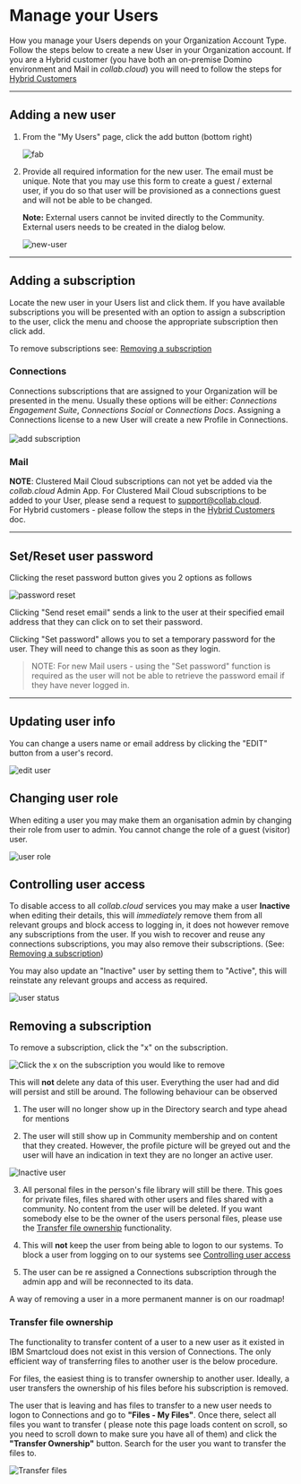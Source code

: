 # Manage your Users

How you manage your Users depends on your Organization Account Type. Follow the steps below to create a new User in your Organization account. If you are a Hybrid customer (you have both an on-premise Domino environment and Mail in _collab.cloud_) you will need to follow the steps for [Hybrid Customers](https://docs.collab.cloud/admin/manage-users-hybrid/)

---

## Adding a new user

1. From the "My Users" page, click the add button (bottom right)

    ![fab](/assets/images/screen-shots/admin/fab.png)

1. Provide all required information for the new user. The email must be unique. Note that you may use this form to create a guest / external user, if you do so that user will be provisioned as a connections guest and will not be able to be changed.

    **Note:** External users cannot be invited directly to the Community. External users needs to be created in the dialog below.

    ![new-user](/assets/images/screen-shots/admin/new-user.png)

---

## Adding a subscription

Locate the new user in your Users list and click them. If you have available subscriptions you will be presented with an option to assign a subscription to the user, click the menu and choose the appropriate subscription then click add.

To remove subscriptions see: [Removing a subscription](#removing-a-subscription)

### Connections

Connections subscriptions that are assigned to your Organization will be presented in the menu. Usually these options will be either: _Connections Engagement Suite_, _Connections Social_ or _Connections Docs_. Assigning a Connections license to a new User will create a new Profile in Connections. </br></br>
    ![add subscription](/assets/images/screen-shots/admin/add-sub.png)

### Mail

<strong>NOTE</strong>: Clustered Mail Cloud subscriptions can not yet be added via the _collab.cloud_ Admin App. For Clustered Mail Cloud subscriptions to be added to your User, please send a request to [support@collab.cloud](mailto:support@collab.cloud). </br>
For Hybrid customers - please follow the steps in the [Hybrid Customers](https://docs.collab.cloud/admin/manage-users-hybrid/) doc.

---

## Set/Reset user password

Clicking the reset password button gives you 2 options as follows

  ![password reset](/assets/images/screen-shots/admin/reset.png)

  Clicking "Send reset email" sends a link to the user at their specified email address that they can click on to set their password.

  Clicking "Set password" allows you to set a temporary password for the user. They will need to change this as soon as they login.

> NOTE: For new Mail users - using the "Set password" function is required as the user will not be able to retrieve the password email if they have never logged in.

---

## Updating user info

You can change a users name or email address by clicking the "EDIT" button from a user's record.

  ![edit user](/assets/images/screen-shots/admin/edit-user.png)

## Changing user role

When editing a user you may make them an organisation admin by changing their role from user to admin. You cannot change the role of a guest (visitor) user.

  ![user role](/assets/images/screen-shots/admin/user-role.png)

## Controlling user access

To disable access to all _collab.cloud_ services you may make a user **Inactive** when editing their details, this will _immediately_ remove them from all relevant groups and block access to logging in, it does not however remove any subscriptions from the user. If you wish to recover and reuse any connections subscriptions, you may also remove their subscriptions. (See: [Removing a subscription](#removing-a-subscription))

You may also update an "Inactive" user by setting them to "Active", this will reinstate any relevant groups and access as required.

  ![user status](/assets/images/screen-shots/admin/user-status.png)

## Removing a subscription

To remove a subscription, click the "x" on the subscription.

  ![Click the x on the subscription you would like to remove](/assets/images/screen-shots/admin/remove-sub.png)

This will **not** delete any data of this user. Everything the user had and did will persist and still be around. The following behaviour can be observed

1. The user will no longer show up in the Directory search and type ahead for mentions

2. The user will still show up in Community membership and on content that they created. However, the profile picture will be greyed out and the user will have an indication in text they are no longer an active user.

![Inactive user](/assets/images/screen-shots/admin/inactive-user-profile.png)

3. All personal files in the person's file library will still be there. This goes for private files, files shared with other users and files shared with a community. No content from the user will be deleted. If you want somebody else to be the owner of the users personal files, please use the [Transfer file ownership](#transfer-file-ownership) functionality.

4. This will **not** keep the user from being able to logon to our systems. To block a user from logging on to our systems see [Controlling user access](#controlling-user-access)

5. The user can be re assigned a Connections subscription through the admin app and will be reconnected to its data.

A way of removing a user in a more permanent manner is on our roadmap!


### Transfer file ownership

The functionality to transfer content of a user to a new user as it existed in IBM Smartcloud does not exist in this version of Connections. The only efficient way of transferring files to another user is the below procedure.

For files, the easiest thing is to transfer ownership to another user. Ideally, a user transfers the ownership of his files before his subscription is removed.

The user that is leaving and has files to transfer to a new user needs to logon to Connections and go to **"Files - My Files"**. Once there, select all files you want to transfer ( please note this page loads content on scroll, so you need to scroll down to make sure you have all of them) and click the **"Transfer Ownership"** button. Search for the user you want to transfer the files to.

![Transfer files](/assets/images/screen-shots/admin/transfer-files.png)
